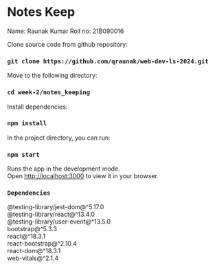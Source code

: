 # Notes Keep
Name: Raunak Kumar
Roll no: 21B090016

Clone source code from github repository: 
### `git clone https://github.com/qraunak/web-dev-ls-2024.git`

Move to the following directory:
### `cd week-2/notes_keeping`

Install dependencies:
### `npm install`

In the project directory, you can run:

### `npm start`

Runs the app in the development mode.\
Open [http://localhost:3000](http://localhost:3000) to view it in your browser.

### `Dependencies`

  @testing-library/jest-dom@^5.17.0 \
  @testing-library/react@^13.4.0 \
  @testing-library/user-event@^13.5.0 \
  bootstrap@^5.3.3 \
  react@^18.3.1 \
  react-bootstrap@^2.10.4 \
  react-dom@^18.3.1 \
  web-vitals@^2.1.4



